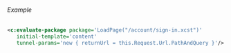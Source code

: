 <div class="note eg" markdown="1">

###### Example
```xml
<c:evaluate-package package='LoadPage("/account/sign-in.xcst")'
   initial-template='content'
   tunnel-params='new { returnUrl = this.Request.Url.PathAndQuery }'/>
```

</div>
